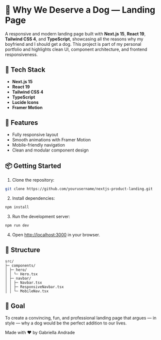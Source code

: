 # 🐶 Why We Deserve a Dog — Landing Page

A responsive and modern landing page built with **Next.js 15**, **React 19**, **Tailwind CSS 4**, and **TypeScript**, showcasing all the reasons why my boyfriend and I should get a dog. This project is part of my personal portfolio and highlights clean UI, component architecture, and frontend responsiveness.

## 🚀 Tech Stack

- **Next.js 15**
- **React 19**
- **Tailwind CSS 4**
- **TypeScript**
- **Lucide Icons**
- **Framer Motion**

## 🧠 Features

- Fully responsive layout
- Smooth animations with Framer Motion
- Mobile-friendly navigation
- Clean and modular component design

## 📦 Getting Started

1. Clone the repository:

```bash
git clone https://github.com/yourusername/nextjs-product-landing.git
```

2. Install dependencies:

```bash
npm install
```

3. Run the development server:

```bash
npm run dev
```

4. Open [http://localhost:3000](http://localhost:3000) in your browser.

## 📁 Structure

```
src/
├─ components/
│ ├─ hero/
│ │ └─ Hero.tsx
│ ├─ navbar/
│ │ ├─ Navbar.tsx
│ │ ├─ ResponsiveNavbar.tsx
│ │ └─ MobileNav.tsx
```

## 🎯 Goal

To create a convincing, fun, and professional landing page that argues — in style — why a dog would be the perfect addition to our lives.

Made with ❤️ by Gabriella Andrade
